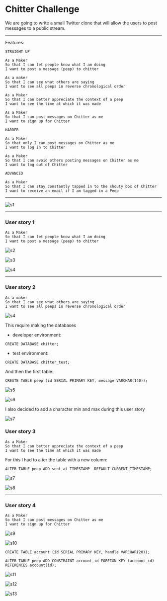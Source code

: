 Chitter Challenge
=================

We are going to write a small Twitter clone that will allow the users to post messages to a public stream.

-------

Features:

```
STRAIGHT UP

As a Maker
So that I can let people know what I am doing  
I want to post a message (peep) to chitter

As a maker
So that I can see what others are saying  
I want to see all peeps in reverse chronological order

As a Maker
So that I can better appreciate the context of a peep
I want to see the time at which it was made

As a Maker
So that I can post messages on Chitter as me
I want to sign up for Chitter

HARDER

As a Maker
So that only I can post messages on Chitter as me
I want to log in to Chitter

As a Maker
So that I can avoid others posting messages on Chitter as me
I want to log out of Chitter

ADVANCED

As a Maker
So that I can stay constantly tapped in to the shouty box of Chitter
I want to receive an email if I am tagged in a Peep
```

---

![s1](./images/s1.jpg)

---

### User story 1

```
As a Maker
So that I can let people know what I am doing  
I want to post a message (peep) to chitter
```

![s2](./images/s2.jpg)

![s3](./images/s3.jpg)

![s4](./images/s4.jpg)

---

### User story 2

```
As a maker
So that I can see what others are saying  
I want to see all peeps in reverse chronological order
```

![s4](./images/s4.jpg)

This require making the databases
* developer environment:
```
CREATE DATABASE chitter;
```
* test environment:
```
CREATE DATABASE chitter_test;
```

And then the first table:
```
CREATE TABLE peep (id SERIAL PRIMARY KEY, message VARCHAR(140));
```

![s5](./images/s5.jpg)

![s6](./images/s6.jpg)

I also decided to add a character min and max during this user story

![s7](./images/s7.jpg)

### User story 3

```
As a Maker
So that I can better appreciate the context of a peep
I want to see the time at which it was made
```

For this I had to alter the table with a new column:

```
ALTER TABLE peep ADD sent_at TIMESTAMP  DEFAULT CURRENT_TIMESTAMP;

```

![s7](./images/s7.jpg)

![s8](./images/s8.jpg)

---

### User story 4

```
As a Maker
So that I can post messages on Chitter as me
I want to sign up for Chitter
```

![s9](./images/s9.jpg)

![s10](./images/s10.jpg)

```
CREATE TABLE account (id SERIAL PRIMARY KEY, handle VARCHAR(20));
```

```
ALTER TABLE peep ADD CONSTRAINT account_id FOREIGN KEY (account_id) REFERENCES account(id);
```

![s11](./images/s11.jpg)

![s12](./images/s12.jpg)

![s13](./images/s13.jpg)

